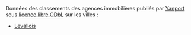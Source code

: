 Données des classements des agences immobilières publiés par [Yanport](https://www.yanport.com) sous [licence libre ODbL](http://vvlibri.org/fr/licence/odbl/10/fr) sur les villes :

* [Levallois](classement-agences-levallois.csv)


